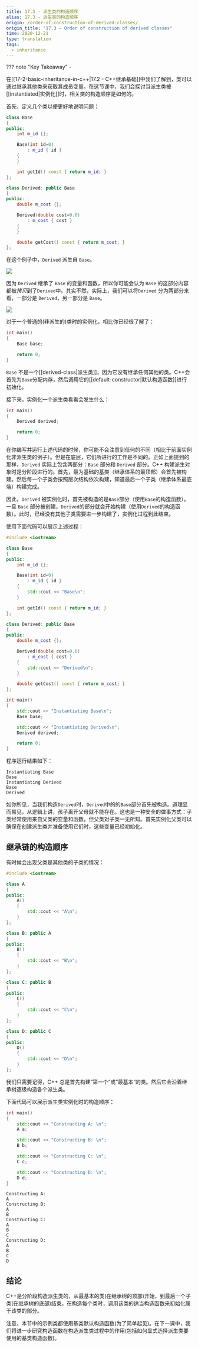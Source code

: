 ```yaml
---
title: 17.3 - 派生类的构造顺序
alias: 17.3 - 派生类的构造顺序
origin: /order-of-construction-of-derived-classes/
origin_title: "17.3 — Order of construction of derived classes"
time: 2020-12-21
type: translation
tags:
  - inheritance
---
```


??? note "Key Takeaway" -

在[[17-2-basic-inheritance-in-c++|17.2 - C++继承基础]]中我们了解到，类可以通过继承其他类来获取其成员变量。在这节课中，我们会探讨当派生类被[[instantiated|实例化]]时，相关类的构造顺序是如何的。

首先，定义几个类以便更好地说明问题：

```cpp
class Base
{
public:
    int m_id {};

    Base(int id=0)
        : m_id { id }
    {
    }

    int getId() const { return m_id; }
};

class Derived: public Base
{
public:
    double m_cost {};

    Derived(double cost=0.0)
        : m_cost { cost }
    {
    }

    double getCost() const { return m_cost; }
};
```

在这个例子中，`Derived` 派生自 `Base`。

![](https://www.learncpp.com/images/CppTutorial/Section11/DerivedBase.gif)

因为 `Derived` 继承了 `Base` 的变量和函数，所以你可能会认为 `Base` 的这部分内容都被*拷贝*到了`Derived`中。其实不然，实际上，我们可以将`Derived` 分为两部分来看，一部分是 `Derived`，另一部分是 `Base`。

![](https://www.learncpp.com/images/CppTutorial/Section11/DerivedBaseCombined.gif)

对于一个普通的(非派生的)类时的实例化，相比你已经很了解了：

```cpp
int main()
{
    Base base;

    return 0;
}
```

`Base` 不是一个[[derived-class|派生类]]，因为它没有继承任何其他的类。C++会首先为`Base`分配内存，然后调用它的[[default-constructor|默认构造函数]]进行初始化。

接下来，实例化一个派生类看看会发生什么：

```cpp
int main()
{
    Derived derived;

    return 0;
}
```

在你编写并运行上述代码的时候，你可能不会注意到任何的不同（相比于前面实例化非派生类的例子）。但是在底层，它们所进行的工作是不同的。正如上面提到的那样，`Derived` 实际上包含两部分：`Base` 部分和 `Derived` 部分。C++ 构建派生对象时是分阶段进行的。首先，最为基础的基类（继承体系的最顶部）会首先被构建。然后每一个子类会按照层次结构依次构建，知道最后一个子类（继承体系最底端）构建完成。

因此，`Derived` 被实例化时，首先被构造的是`Base`部分（使用`Base`的构造函数）。一旦 `Base` 部分被创建，`Derived`的部分就会开始构建（使用`Derived`的构造函数）。此时，已经没有其他子类需要进一步构建了，实例化过程到此结束。

使用下面代码可以展示上述过程：

```cpp
#include <iostream>

class Base
{
public:
    int m_id {};

    Base(int id=0)
        : m_id { id }
    {
        std::cout << "Base\n";
    }

    int getId() const { return m_id; }
};

class Derived: public Base
{
public:
    double m_cost {};

    Derived(double cost=0.0)
        : m_cost { cost }
    {
        std::cout << "Derived\n";
    }

    double getCost() const { return m_cost; }
};

int main()
{
    std::cout << "Instantiating Base\n";
    Base base;

    std::cout << "Instantiating Derived\n";
    Derived derived;

    return 0;
}
```

程序运行结果如下：

```
Instantiating Base
Base
Instantiating Derived
Base
Derived
```

如你所见，当我们构造`Derived`时，`Derived`中的的`Base`部分首先被构造。道理显而易见，从逻辑上讲，孩子离开父母就不能存在。这也是一种安全的做事方式：子类经常使用来自父类的变量和函数，但父类对子类一无所知。首先实例化父类可以确保在创建派生类并准备使用它们时，这些变量已经初始化。

## 继承链的构造顺序

有时候会出现父类是其他类的子类的情况：

```cpp
#include <iostream>

class A
{
public:
    A()
    {
        std::cout << "A\n";
    }
};

class B: public A
{
public:
    B()
    {
        std::cout << "B\n";
    }
};

class C: public B
{
public:
    C()
    {
        std::cout << "C\n";
    }
};

class D: public C
{
public:
    D()
    {
        std::cout << "D\n";
    }
};
```

我们只需要记得，C++ 总是首先构建”第一个“或”最基本“的类。然后它会沿着继承树逐级构造各个派生类。

下面代码可以展示派生类实例化时的构造顺序：

```cpp
int main()
{
    std::cout << "Constructing A: \n";
    A a;

    std::cout << "Constructing B: \n";
    B b;

    std::cout << "Constructing C: \n";
    C c;

    std::cout << "Constructing D: \n";
    D d;
}
```

```
Constructing A:
A
Constructing B:
A
B
Constructing C:
A
B
C
Constructing D:
A
B
C
D
```

## 结论

C++是分阶段构造派生类的，从最基本的类(在继承树的顶部)开始，到最后一个子类(在继承树的底部)结束。在构造每个类时，调用该类的适当构造函数来初始化属于该类的部分。

注意，本节中的示例类都使用基类默认构造函数(为了简单起见)。在下一课中，我们将进一步研究构造函数在构造派生类过程中的作用(包括如何显式选择派生类要使用的基类构造函数)。
